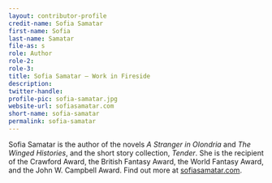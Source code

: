 ```yaml
---
layout: contributor-profile
credit-name: Sofia Samatar
first-name: Sofia
last-name: Samatar
file-as: s
role: Author
role-2:
role-3:
title: Sofia Samatar — Work in Fireside
description:
twitter-handle:
profile-pic: sofia-samatar.jpg
website-url: sofiasamatar.com
short-name: sofia-samatar
permalink: sofia-samatar
---
```

Sofia Samatar is the author of the novels _A Stranger in Olondria_ and _The Winged Histories_, and the short story collection, _Tender_. She is the recipient of the Crawford Award, the British Fantasy Award, the World Fantasy Award, and the John W. Campbell Award. Find out more at [sofiasamatar.com](http://sofiasamatar.com).
